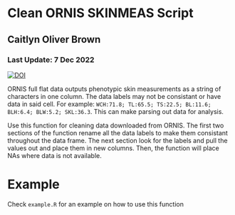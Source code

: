 # Clean ORNIS SKINMEAS Script
## Caitlyn Oliver Brown
### Last Update: 7 Dec 2022
[![DOI](https://zenodo.org/badge/575199920.svg)](https://zenodo.org/doi/10.5281/zenodo.10994631)
<br>

ORNIS full flat data outputs phenotypic skin measurements as a string of characters in one column. The data labels may not be consistant or have data in said cell. For example: `WCH:71.8; TL:65.5; TS:22.5; BL:11.6; BLH:6.4; BLW:5.2; SKL:36.3`. This can make parsing out data for analysis. <br>

Use this function for cleaning data downloaded from ORNIS. The first two sections of the function rename all the data labels to make them consistant throughout the data frame. The next section look for the labels and pull the values out and place them in new columns. Then, the function will place NAs where data is not available.

# Example
Check `example.R` for an example on how to use this function

